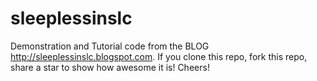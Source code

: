 # sleeplessinslc
Demonstration and Tutorial code from the BLOG http://sleeplessinslc.blogspot.com. If you clone this repo, fork this repo, share a star to show how awesome it is! Cheers!
